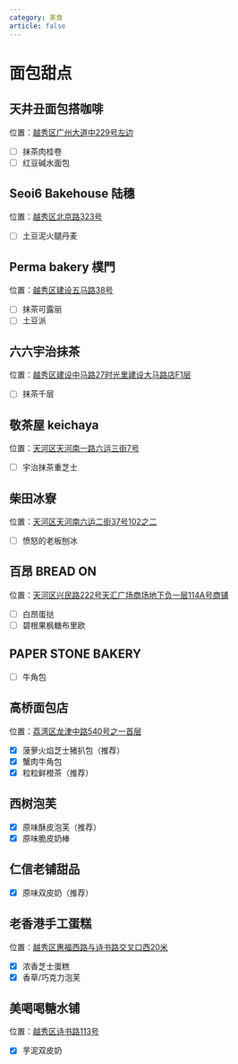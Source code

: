 ```yaml
---
category: 美食
article: false
---
```


# 面包甜点

## 天井丑面包搭咖啡

<span class="icon iconfont icon-locate"></span> 位置：<a href="https://ditu.amap.com/place/B0GUX59WHL" target="_blank">越秀区广州大道中229号左边</a>

- [ ] 抹茶肉桂卷
- [ ] 红豆碱水面包

## Seoi6 Bakehouse 陆穗

<span class="icon iconfont icon-locate"></span> 位置：<a href="https://ditu.amap.com/place/B0IA4AMHCI" target="_blank">越秀区北京路323号</a>

- [ ] 土豆泥火腿丹麦

## Perma bakery 樸門

<span class="icon iconfont icon-locate"></span> 位置：<a href="https://ditu.amap.com/place/B00141P0SU" target="_blank">越秀区建设五马路38号</a>

- [ ] 抹茶可露丽
- [ ] 土豆派

## 六六宇治抹茶

<span class="icon iconfont icon-locate"></span> 位置：<a href="https://ditu.amap.com/place/B0FFK6E8F0" target="_blank">越秀区建设中马路27时光里建设大马路店F1层</a>

- [ ] 抹茶千层

## 敬茶屋 keichaya

<span class="icon iconfont icon-locate"></span> 位置：<a href="https://ditu.amap.com/place/B0FFIIN6YK" target="_blank">天河区天河南一路六运三街7号</a>

- [ ] 宇治抹茶重芝士

## 柴田冰寮

<span class="icon iconfont icon-locate"></span> 位置：<a href="https://ditu.amap.com/place/B0G1AMXPN3" target="_blank">天河区天河南六运二街37号102之二</a>

- [ ] 愤怒的老板刨冰

## 百昂 BREAD ON

<span class="icon iconfont icon-locate"></span> 位置：<a href="https://ditu.amap.com/place/B0JACZRPA2" target="_blank">天河区兴民路222号天汇广场商场地下负一层114A号商铺</a>

- [ ] 白昂蛋挞
- [ ] 碧根果枫糖布里欧

## PAPER STONE BAKERY

- [ ] 牛角包

## 高桥面包店

<span class="icon iconfont icon-locate"></span> 位置：<a href="https://ditu.amap.com/place/B0HDHCDUKA" target="_blank">荔湾区龙津中路540号之一首层</a>

- [x] 菠萝火焰芝士猪扒包（推荐）
- [x] 蟹肉牛角包
- [x] 粒粒鲜橙茶（推荐）

## 西树泡芙

- [x] 原味酥皮泡芙（推荐）
- [x] 原味脆皮奶棒

## 仁信老铺甜品

- [x] 原味双皮奶（推荐）

## 老香港手工蛋糕

<span class="icon iconfont icon-locate"></span> 位置：<a href="https://ditu.amap.com/place/B0J2YBGZXD" target="_blank">越秀区惠福西路与诗书路交叉口西20米</a>

- [x] 浓香芝士蛋糕
- [x] 香草/巧克力泡芙

## 美喝喝糖水铺

<span class="icon iconfont icon-locate"></span> 位置：<a href="https://ditu.amap.com/place/B0FFFZS28T" target="_blank">越秀区诗书路113号</a>

- [x] 芋泥双皮奶